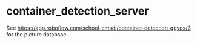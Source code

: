 # container_detection_server

See https://app.roboflow.com/school-cmsdj/container-detection-ggvos/3 for the picture databsae
